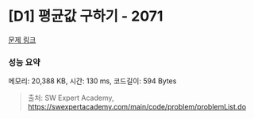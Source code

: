 # [D1] 평균값 구하기 - 2071 

[문제 링크](https://swexpertacademy.com/main/code/problem/problemDetail.do?contestProbId=AV5QRnJqA5cDFAUq) 

### 성능 요약

메모리: 20,388 KB, 시간: 130 ms, 코드길이: 594 Bytes



> 출처: SW Expert Academy, https://swexpertacademy.com/main/code/problem/problemList.do